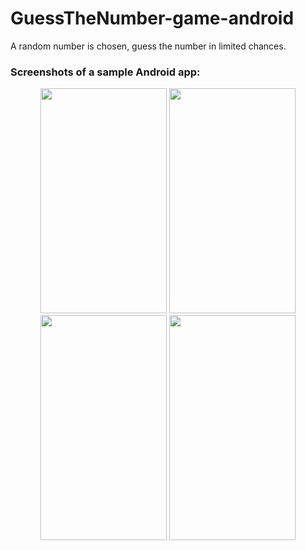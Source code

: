 # GuessTheNumber-game-android
A random number is chosen, guess the number in limited chances.

### Screenshots of a sample Android app:
<p align="center">
<img src="https://github.com/liveHarshit/GuessTheNumber-game-android/blob/master/screenshots/rules.png" height = "360" width="202.5"> 
<img src="https://github.com/liveHarshit/GuessTheNumber-game-android/blob/master/screenshots/game.png" height = "360" width="202.5"> 
<img src="https://github.com/liveHarshit/GuessTheNumber-game-android/blob/master/screenshots/won.png" height = "360" width="202.5">
<img src="https://github.com/liveHarshit/GuessTheNumber-game-android/blob/master/screenshots/loss.png" height = "360" width="202.5">
</p>
